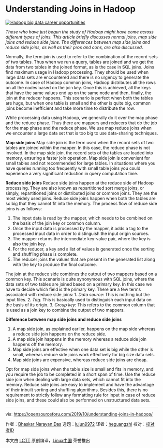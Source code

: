 [#]: collector: (lujun9972)
[#]: translator: ( )
[#]: reviewer: ( )
[#]: publisher: ( )
[#]: url: ( )
[#]: subject: (Understanding Joins in Hadoop)
[#]: via: (https://opensourceforu.com/2019/10/understanding-joins-in-hadoop/)
[#]: author: (Bhaskar Narayan Das https://opensourceforu.com/author/bhaskar-narayan/)

Understanding Joins in Hadoop
======

[![Hadoop big data career opportunities][1]][2]

_Those who have just begun the study of Hadoop might have come across different types of joins. This article briefly discusses normal joins, map side joins and reduce side joins. The differences between map side joins and reduce side joins, as well as their pros and cons, are also discussed._

Normally, the term join is used to refer to the combination of the record-sets of two tables. Thus when we run a query, tables are joined and we get the data from two tables in the joined format, as is the case in SQL joins. Joins find maximum usage in Hadoop processing. They should be used when large data sets are encountered and there is no urgency to generate the outcome. In case of Hadoop common joins, Hadoop distributes all the rows on all the nodes based on the join key. Once this is achieved, all the keys that have the same values end up on the same node and then, finally, the join at the reducer happens. This scenario is perfect when both the tables are huge, but when one table is small and the other is quite big, common joins become inefficient and take more time to distribute the row.

While processing data using Hadoop, we generally do it over the map phase and the reduce phase. Thus there are mappers and reducers that do the job for the map phase and the reduce phase. We use map reduce joins when we encounter a large data set that is too big to use data-sharing techniques.

**Map side joins**
Map side join is the term used when the record sets of two tables are joined within the mapper. In this case, the reduce phase is not involved. In the map side join, the record sets of the tables are loaded into memory, ensuring a faster join operation. Map side join is convenient for small tables and not recommended for large tables. In situations where you have queries running too frequently with small table joins you could experience a very significant reduction in query computation time.

**Reduce side joins**
Reduce side joins happen at the reduce side of Hadoop processing. They are also known as repartitioned sort merge joins, or simply, repartitioned joins or distributed joins or common joins. They are the most widely used joins. Reduce side joins happen when both the tables are so big that they cannot fit into the memory. The process flow of reduce side joins is as follows:

  1. The input data is read by the mapper, which needs to be combined on the basis of the join key or common column.
  2. Once the input data is processed by the mapper, it adds a tag to the processed input data in order to distinguish the input origin sources.
  3. The mapper returns the intermediate key-value pair, where the key is also the join key.
  4. For the reducer, a key and a list of values is generated once the sorting and shuffling phase is complete.
  5. The reducer joins the values that are present in the generated list along with the key to produce the final outcome.



The join at the reduce side combines the output of two mappers based on a common key. This scenario is quite synonymous with SQL joins, where the data sets of two tables are joined based on a primary key. In this case we have to decide which field is the primary key.
There are a few terms associated with reduce side joins:
1\. _Data source:_ This is nothing but the input files.
2\. _Tag:_ This is basically used to distinguish each input data on the basis of its origin.
3\. _Group key:_ This refers to the common column that is used as a join key to combine the output of two mappers.

**Difference between map side joins and reduce side joins**

  1. A map side join, as explained earlier, happens on the map side whereas a reduce side join happens on the reduce side.
  2. A map side join happens in the memory whereas a reduce side join happens off the memory.
  3. Map side joins are effective when one data set is big while the other is small, whereas reduce side joins work effectively for big size data sets.
  4. Map side joins are expensive, whereas reduce side joins are cheap.



Opt for map side joins when the table size is small and fits in memory, and you require the job to be completed in a short span of time. Use the reduce side join when dealing with large data sets, which cannot fit into the memory. Reduce side joins are easy to implement and have the advantage of their inbuilt sorting and shuffling algorithms. Besides this, there is no requirement to strictly follow any formatting rule for input in case of reduce side joins, and these could also be performed on unstructured data sets.

--------------------------------------------------------------------------------

via: https://opensourceforu.com/2019/10/understanding-joins-in-hadoop/

作者：[Bhaskar Narayan Das][a]
选题：[lujun9972][b]
译者：[heguangzhi](https://github.com/heguangzhi)
校对：[校对者ID](https://github.com/校对者ID)

本文由 [LCTT](https://github.com/LCTT/TranslateProject) 原创编译，[Linux中国](https://linux.cn/) 荣誉推出

[a]: https://opensourceforu.com/author/bhaskar-narayan/
[b]: https://github.com/lujun9972
[1]: https://i0.wp.com/opensourceforu.com/wp-content/uploads/2017/06/Hadoop-big-data.jpg?resize=696%2C441&ssl=1 (Hadoop big data career opportunities)
[2]: https://i0.wp.com/opensourceforu.com/wp-content/uploads/2017/06/Hadoop-big-data.jpg?fit=750%2C475&ssl=1

